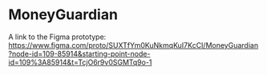 # MoneyGuardian

A link to the Figma prototype: https://www.figma.com/proto/SUXTfYm0KuNkmqKuI7KcCI/MoneyGuardian?node-id=109-85914&starting-point-node-id=109%3A85914&t=TcjO6r9v0SGMTq9o-1
